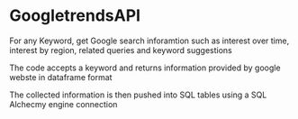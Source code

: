 # GoogletrendsAPI

For any Keyword, get Google search inforamtion such as interest over time, interest by region, related queries and keyword suggestions 

The code accepts a keyword and returns information provided by google webste in dataframe format 

The collected information is then pushed into SQL tables using a SQL Alchecmy engine connection
